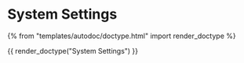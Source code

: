 # System Settings

{% from "templates/autodoc/doctype.html" import render_doctype %}

{{ render_doctype("System Settings") }}

<!-- jinja --><!-- static -->
